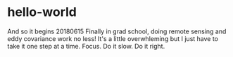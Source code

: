 # hello-world
And so it begins 20180615
Finally in grad school, doing remote sensing and eddy covariance work no less!
It's a little overwhleming but I just have to take it one step at a time. 
Focus. Do it slow. Do it right.
